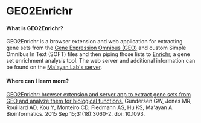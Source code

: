 # GEO2Enrichr

#### What is GEO2Enrichr?

GEO2Enrichr is a browser extension and web application for extracting gene sets from the [Gene Expression Omnibus (GEO)](http://www.ncbi.nlm.nih.gov/geo/) and custom Simple Omnibus In Text (SOFT) files and then piping those lists to [Enrichr](http://amp.pharm.mssm.edu/Enrichr/), a gene set enrichment analysis tool. The web server and additional information can be found on the [Ma'ayan Lab's server](http://amp.pharm.mssm.edu/g2e/).

#### Where can I learn more?

[GEO2Enrichr: browser extension and server app to extract gene sets from GEO and analyze them for biological functions.](http://www.ncbi.nlm.nih.gov/pubmed/25971742) Gundersen GW, Jones MR, Rouillard AD, Kou Y, Monteiro CD, Fledmann AS, Hu KS, Ma'ayan A. Bioinformatics. 2015 Sep 15;31(18):3060-2. doi: 10.1093.